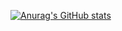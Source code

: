 [![Anurag's GitHub stats](https://github-readme-stats.vercel.app/api?username=haoyu2022)](https://camo.githubusercontent.com/1bc8083ec6a6451c41fbdf6c341dcfffcbae51686f09f6e8f733cba3d6b3e2f0/68747470733a2f2f6769746875622d726561646d652d73746174732e76657263656c2e6170702f6170693f757365726e616d653d68616f797532303232)
